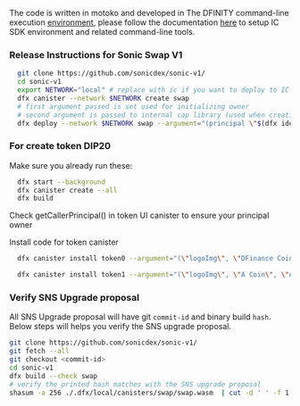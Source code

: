 The code is written in motoko and developed in The DFINITY command-line execution [environment](https://internetcomputer.org/docs/current/references/cli-reference/dfx-parent), please follow the documentation [here](https://internetcomputer.org/docs/current/developer-docs/setup/install/#installing-the-ic-sdk-1) to setup IC SDK environment and related command-line tools.  

### Release Instructions for Sonic Swap V1  
```bash
  git clone https://github.com/sonicdex/sonic-v1/
  cd sonic-v1
  export NETWORK="local" # replace with ic if you want to deploy to IC mainnet network
  dfx canister --network $NETWORK create swap
  # first argument passed is set used for initializing owner
  # second argument is passed to internal cap library (used when creating cap root canister)
  dfx deploy --network $NETWORK swap --argument="(principal \"$(dfx identity get-principal)\", principal \"$(dfx canister --network $NETWORK id swap)\")"
```
### For create token DIP20  
  Make sure you already run these:
```bash
  dfx start --background
  dfx canister create --all
  dfx build
``` 
Check getCallerPrincipal() in token UI canister to ensure your principal owner
 
Install code for token canister
```bash
  dfx canister install token0 --argument="(\"logoImg\", \"DFinance Coin\", \"DFC\", 8, 10000000000000000, principal \"2vxsx-fae\", 10000)"

  dfx canister install token1 --argument="(\"logoImg\", \"A Coin\", \"AAA\", 8, 10000000000000000, principal \"2vxsx-fae\", 10000)"
``` 

### Verify SNS Upgrade proposal  

All SNS Upgrade proposal will have git `commit-id` and binary build `hash`. Below steps will helps you verify the SNS upgrade proposal.

```bash
git clone https://github.com/sonicdex/sonic-v1/  
git fetch --all
git checkout <commit-id>
cd sonic-v1
dfx build --check swap
# verify the printed hash matches with the SNS upgrade proposal
shasum -a 256 ./.dfx/local/canisters/swap/swap.wasm  | cut -d ' ' -f 1
```

